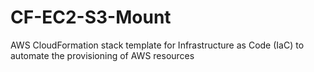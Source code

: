 # CF-EC2-S3-Mount
AWS CloudFormation stack template for Infrastructure as Code (IaC) to automate the provisioning of AWS resources

